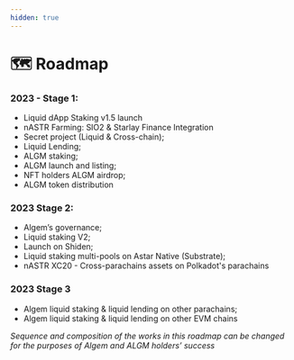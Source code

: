 ```yaml
---
hidden: true
---
```


# 🗺️ Roadmap

### &#x20;2023 - Stage 1:

* Liquid dApp Staking v1.5 launch
* nASTR Farming: SIO2 & Starlay Finance Integration
* Secret project (Liquid & Cross-chain);
* Liquid Lending;
* ALGM staking;
* ALGM launch and listing;
* NFT holders ALGM airdrop;
* ALGM token distribution&#x20;

### 2023 Stage 2:

* Algem’s governance;
* Liquid staking V2;
* Launch on Shiden;
* Liquid staking multi-pools on Astar Native (Substrate);
* nASTR XC20 - Cross-parachains assets on Polkadot's parachains&#x20;

### 2023 Stage 3

* Algem liquid staking & liquid lending on other parachains;
* Algem liquid staking & liquid lending on other EVM chains

_Sequence and composition of the works in this roadmap can be changed for the purposes of Algem and ALGM holders’ success_
